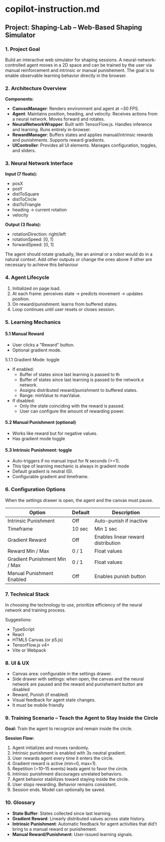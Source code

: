 # copilot-instruction.md

## Project: Shaping-Lab – Web-Based Shaping Simulator

### 1. Project Goal

Build an interactive web simulator for shaping sessions. A neural-network-controlled agent moves in a 2D space and can be trained by the user via manual reinforcement and intrinsic or manual punishement. The goal is to enable observable learning behavior directly in the browser.

### 2. Architecture Overview

**Components:**

- **CanvasManager**: Renders environment and agent at \~30 FPS.
- **Agent**: Maintains position, heading, and velocity. Receives actions from a neural network. Moves forward and rotates.
- **NeuralNetworkWrapper**: Built with TensorFlow\.js. Handles inference and learning. Runs entirely in-browser.
- **RewardManager**: Buffers states and applies manual/intrinsic rewards and punishments. Supports reward gradients.
- **UIController**: Provides all UI elements. Manages configuration, toggles, and sliders.

### 3. Neural Network Interface

**Input (7 floats):**

- posX
- posY
- distToSquare
- distToCircle
- distToTriangle
- heading -> current rotation
- velocity

**Output (3 floats):**

- rotationDirection: right/left
- rotationSpeed: [0, 1]
- forwardSpeed: [0, 1]

The agent should rotate gradually, like an animal or a robot would do in a natural context. Add other outputs or change the ones above if other are necessary to achieve this behaviour 

### 4. Agent Lifecycle

1. Initialized on page load.
2. At each frame: perceives state -> predicts movement -> updates position.
3. On reward/punishment: learns from buffered states.
4. Loop continues until user resets or closes session.

### 5. Learning Mechanics

#### 5.1 Manual Reward

- User clicks a "Reward" button.
- Optional gradient mode.

5.1.1 Gradient Mode: toggle

- If enabled:
  - Buffer of states since last learning is passed to th
  - Buffer of states since last learning is passed to the network.e network.
  * &#x20;Assigns distributed reward/punishment to buffered states.
  * Range: minValue to maxValue.
- If disabled:
  - Only the state coinciding with the reward is passed.
  - User can configure the amount of rewarding power.

#### 5.2 Manual Punishment (optional)

- Works like reward but for negative values.
- Has gradient mode toggle

#### 5.3 Intrinsic Punishment: toggle

- Auto-triggers if no manual input for N seconds (>=1).
- This tipe of learning mechanic is always in gradient mode
- Default gradient is neutral (0).
- Configurable gradient and timeframe.



### 6. Configuration Options

When the settings drawer is open, the agent and the canvas must pause.



| Option                        | Default | Description                        |
| ----------------------------- | ------- | ---------------------------------- |
| Intrinsic Punishment          | Off     | Auto-punish if inactive            |
| Timeframe                     | 10 sec  | Min 1 sec                          |
| Gradient Reward               | Off     | Enables linear reward distribution |
| Reward Min / Max              | 0 / 1   | Float values                       |
| Gradient Punishment Min / Max | 0 / 1   | Float values                       |
| Manual Punishment Enabled     | Off     | Enables punish button              |

### 7. Technical Stack

In choosing the technology to use, prioritize efficiency of the neural network and training process.

Suggestions:

- TypeScript
- React
- HTML5 Canvas (or p5.js)
- TensorFlow\.js v4+
- Vite or Webpack

### 8. UI & UX

- Canvas area: configurable in the settings drawer.
- Side drawer with settings: when open, the canvas and the neural network are paused and the reward and punishement button are disabled
- Reward, Punish (if enabled)
- Visual feedback for agent state changes.
- It must be mobile friendly

### 9. Training Scenario – Teach the Agent to Stay Inside the Circle

**Goal:** Train the agent to recognize and remain inside the circle.

**Session Flow:**

1. Agent initializes and moves randomly.
2. Intrinsic punishment is enabled with 3s neutral gradient.
3. User rewards agent every time it enters the circle.
4. Gradient reward is active (min=0, max=1).
5. Repetition (\~10–15 events) leads agent to favor the circle.
6. Intrinsic punishment discourages unrelated behaviors.
7. Agent behavior stabilizes toward staying inside the circle.
8. User stops rewarding. Behavior remains consistent.
9. Session ends. Model can optionally be saved.

### 10. Glossary

- **State Buffer**: States collected since last learning.
- **Gradient Reward**: Linearly distributed values across state history.
- **Intrinsic Punishment**: Automatic feedback for agent activities that did't bring to a manual reward or punishement.
- **Manual Reward/Punishment**: User-issued learning signals.

###

